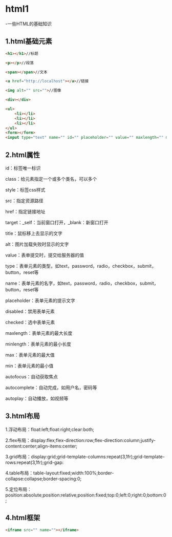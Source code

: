 # html1
-一些HTML的基础知识
## 1.html基础元素

```html
<h1></h1>//标题

<p></p>//段落

<span></span>//文本

<a href="http://localhost"></a>//链接

<img alt="" src="">//图像

<div></div>

<ul>
    <li></li>
    <li></li>
    <li></li>
</ul>
<form></form>
<input type="text" name="" id="" placeholder="" value="" maxlength="" minlength="" disabled="" checked="" max="" min="" autofocus="" autocomplete="" autoplay="">

```
## 2.html属性
id：标签唯一标识

class：给元素指定一个或多个类名，可以多个
 
style：标签css样式

src：指定资源路径

href：指定链接地址

target：_self：当前窗口打开，_blank：新窗口打开

title：鼠标移上去显示的文字

alt：图片加载失败时显示的文字

value：表单提交时，提交给服务器的值

type：表单元素的类型，如text，password，radio，checkbox，submit，button，reset等

name：表单元素的名字，如text，password，radio，checkbox，submit，button，reset等

placeholder：表单元素的提示文字

disabled：禁用表单元素

checked：选中表单元素

maxlength：表单元素的最大长度

minlength：表单元素的最小长度

max：表单元素的最大值

min：表单元素的最小值

autofocus：自动获取焦点

autocomplete：自动完成，如用户名，密码等

autoplay：自动播放，如视频等

## 3.html布局

1.浮动布局：float:left;float:right;clear:both;

 2.flex布局：display:flex;flex-direction:row;flex-direction:column;justify-content:center;align-items:center;

 3.grid布局：display:grid;grid-template-columns:repeat(3,1fr);grid-template-rows:repeat(3,1fr);grid-gap:

 4.table布局：table-layout:fixed;width:100%;border-collapse:collapse;border-spacing:0;

5.定位布局：position:absolute;position:relative;position:fixed;top:0;left:0;right:0;bottom:0;

## 4.html框架
```html
<iframe src="" name=""></iframe>
```

